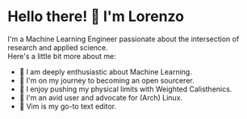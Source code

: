 # Hello there! 👋 I'm Lorenzo

I'm a Machine Learning Engineer passionate about the intersection of research and applied science.  
Here's a little bit more about me:

- 🤖 I am deeply enthusiastic about Machine Learning.
- 🧙 I'm on my journey to becoming an open sourcerer.
- 💪 I enjoy pushing my physical limits with Weighted Calisthenics.
- 🐧 I'm an avid user and advocate for (Arch) Linux.
- 📝 Vim is my go-to text editor.

